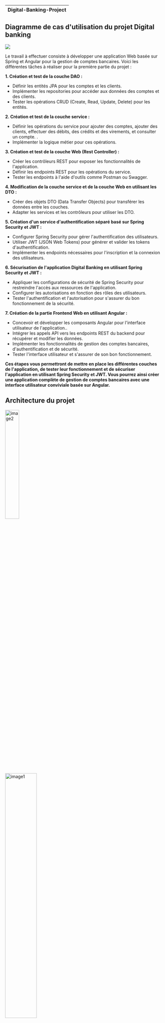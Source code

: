 |       Digital-Banking-Project           |
| --------------------------------------- |

## Diagramme de cas d'utilisation du projet Digital banking
<img src="https://github.com/Akasmiou-ouassima/Digital-Banking-Project/blob/main/Les%20images/Diagramme%20de%20classe%20digital%20banking.jpg">

Le travail à effectuer consiste à développer une application Web basée sur Spring et Angular pour la gestion de comptes bancaires. Voici les différentes tâches à réaliser pour la première partie du projet :

**1. Création et test de la couche DAO :**
<ul>
  <li>Définir les entités JPA pour les comptes et les clients.</li>
 <li>Implémenter les repositories pour accéder aux données des comptes et des clients. </li>
 <li>Tester les opérations CRUD (Create, Read, Update, Delete) pour les entités. </li>
</ul>

**2. Création et test de la couche service :**
<ul>
  <li>Définir les opérations du service pour ajouter des comptes, ajouter des clients, effectuer des débits, des crédits et des virements, et consulter un compte.
.</li>
 <li>Implémenter la logique métier pour ces opérations. </li>
</ul>

**3. Création et test de la couche Web (Rest Controller) :**
<ul>
  <li>Créer les contrôleurs REST pour exposer les fonctionnalités de l'application.</li>
 <li>Définir les endpoints REST pour les opérations du service. </li>
 <li>Tester les endpoints à l'aide d'outils comme Postman ou Swagger.</li>
</ul>

**4. Modification de la couche service et de la couche Web en utilisant les DTO :**
<ul>
  <li>Créer des objets DTO (Data Transfer Objects) pour transférer les données entre les couches.</li>
 <li>Adapter les services et les contrôleurs pour utiliser les DTO. </li>
</ul>

**5. Création d'un service d'authentification séparé basé sur Spring Security et JWT :**
<ul>
  <li>Configurer Spring Security pour gérer l'authentification des utilisateurs.</li>
 <li>Utiliser JWT (JSON Web Tokens) pour générer et valider les tokens d'authentification.</li>
 <li>Implémenter les endpoints nécessaires pour l'inscription et la connexion des utilisateurs.</li>
</ul>

**6. Sécurisation de l'application Digital Banking en utilisant Spring Security et JWT :**
<ul>
  <li>Appliquer les configurations de sécurité de Spring Security pour restreindre l'accès aux ressources de l'application.</li>
 <li>Configurer les autorisations en fonction des rôles des utilisateurs.</li>
 <li>Tester l'authentification et l'autorisation pour s'assurer du bon fonctionnement de la sécurité.</li>
</ul>

**7. Création de la partie Frontend Web en utilisant Angular :**
<ul>
  <li>Concevoir et développer les composants Angular pour l'interface utilisateur de l'application..</li>
 <li>Intégrer les appels API vers les endpoints REST du backend pour récupérer et modifier les données.</li>
 <li>Implémenter les fonctionnalités de gestion des comptes bancaires, d'authentification et de sécurité.</li>
  <li>Tester l'interface utilisateur et s'assurer de son bon fonctionnement.</li>
</ul>

**Ces étapes vous permettront de mettre en place les différentes couches de l'application, de tester leur fonctionnement et de sécuriser l'application en utilisant Spring Security et JWT. Vous pourrez ainsi créer une application complète de gestion de comptes bancaires avec une interface utilisateur conviviale basée sur Angular.**

  ## Architecture du projet
<div>
   <img src="https://github.com/Akasmiou-ouassima/Digital-Banking-Project/blob/main/Les%20images/architecture2.png" alt="image2"  width="30%">
 &nbsp; &nbsp; &nbsp; &nbsp; &nbsp; &nbsp;  &nbsp; &nbsp; &nbsp; &nbsp; &nbsp; &nbsp; &nbsp; &nbsp; &nbsp; &nbsp; &nbsp;
  <img src="https://github.com/Akasmiou-ouassima/Digital-Banking-Project/blob/main/Les%20images/architecture1.jpg" alt="image1" style="margin-top:1px;" width="45%">
  
</div>


